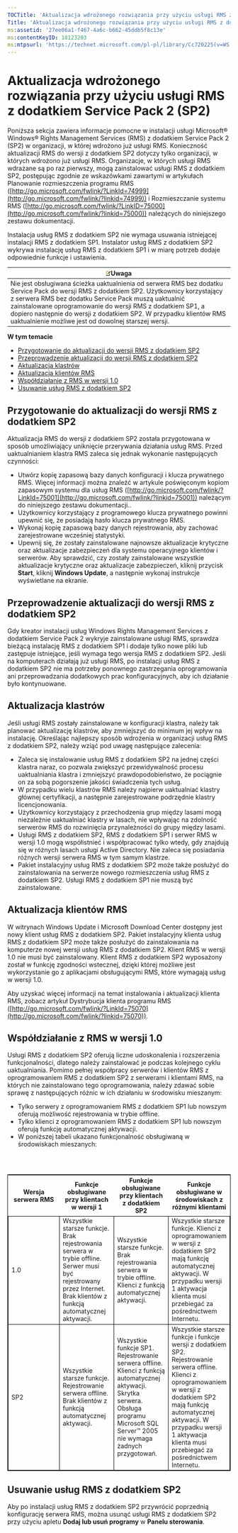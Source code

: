 ```yaml
---
TOCTitle: 'Aktualizacja wdrożonego rozwiązania przy użyciu usługi RMS z dodatkiem Service Pack 2 (SP2)'
Title: 'Aktualizacja wdrożonego rozwiązania przy użyciu usługi RMS z dodatkiem Service Pack 2 (SP2)'
ms:assetid: '27ee06a1-f467-4a6c-b662-45ddb5f8c13e'
ms:contentKeyID: 18123203
ms:mtpsurl: 'https://technet.microsoft.com/pl-pl/library/Cc720225(v=WS.10)'
---
```


Aktualizacja wdrożonego rozwiązania przy użyciu usługi RMS z dodatkiem Service Pack 2 (SP2)
===========================================================================================

Poniższa sekcja zawiera informacje pomocne w instalacji usługi Microsoft® Windows® Rights Management Services (RMS) z dodatkiem Service Pack 2 (SP2) w organizacji, w której wdrożono już usługi RMS. Konieczność aktualizacji RMS do wersji z dodatkiem SP2 dotyczy tylko organizacji, w których wdrożono już usługi RMS. Organizacje, w których usługi RMS wdrażane są po raz pierwszy, mogą zainstalować usługi RMS z dodatkiem SP2, postępując zgodnie ze wskazówkami zawartymi w artykułach Planowanie rozmieszczenia programu RMS ([http://go.microsoft.com/fwlink/?LinkId=74999](http://go.microsoft.com/fwlink/?linkid=74999)) i Rozmieszczanie systemu RMS ([http://go.microsoft.com/fwlink/?LinkID=75000](http://go.microsoft.com/fwlink/?linkid=75000)) należących do niniejszego zestawu dokumentacji.

Instalacja usług RMS z dodatkiem SP2 nie wymaga usuwania istniejącej instalacji RMS z dodatkiem SP1. Instalator usług RMS z dodatkiem SP2 wykrywa instalację usług RMS z dodatkiem SP1 i w miarę potrzeb dodaje odpowiednie funkcje i ustawienia.

| ![](images/Cc720225.note(WS.10).gif)Uwaga                                                                                                                                                                                                                                                                                                                         |
|------------------------------------------------------------------------------------------------------------------------------------------------------------------------------------------------------------------------------------------------------------------------------------------------------------------------------------------------------------------------------------------------|
| Nie jest obsługiwana ścieżka uaktualnienia od serwera RMS bez dodatku Service Pack do wersji RMS z dodatkiem SP2. Użytkownicy korzystający z serwera RMS bez dodatku Service Pack muszą uaktualnić zainstalowane oprogramowanie do wersji RMS z dodatkiem SP1, a dopiero następnie do wersji z dodatkiem SP2. W przypadku klientów RMS uaktualnienie możliwe jest od dowolnej starszej wersji. |

**W tym temacie**

-   [Przygotowanie do aktualizacji do wersji RMS z dodatkiem SP2](#bkmk_preparingforsp2update)
-   [Przeprowadzenie aktualizacji do wersji RMS z dodatkiem SP2](#bkmk_performingsp2update)
-   [Aktualizacja klastrów](#bkmk_updateclusters)
-   [Aktualizacja klientów RMS](#bkmk_updateclients)
-   [Współdziałanie z RMS w wersji 1.0](#bkmk_interop)
-   [Usuwanie usług RMS z dodatkiem SP2](#bkmk_removingrms)

<span id="bkmk_PreparingForSP2Update"></span>
Przygotowanie do aktualizacji do wersji RMS z dodatkiem SP2
-----------------------------------------------------------

Aktualizacja RMS do wersji z dodatkiem SP2 została przygotowana w sposób umożliwiający uniknięcie przerywania działania usług RMS. Przed uaktualnianiem klastra RMS zaleca się jednak wykonanie następujących czynności:

-   Utwórz kopię zapasową bazy danych konfiguracji i klucza prywatnego RMS. Więcej informacji można znaleźć w artykule poświęconym kopiom zapasowym systemu dla usług RMS ([http://go.microsoft.com/fwlink/?LinkId=75001](http://go.microsoft.com/fwlink/?linkid=75001)) należącym do niniejszego zestawu dokumentacji..
-   Użytkownicy korzystający z programowego klucza prywatnego powinni upewnić się, że posiadają hasło klucza prywatnego RMS.
-   Wykonaj kopię zapasową bazy danych rejestrowania, aby zachować zarejestrowane wcześniej statystyki.
-   Upewnij się, że zostały zainstalowane najnowsze aktualizacje krytyczne oraz aktualizacje zabezpieczeń dla systemu operacyjnego klientów i serwerów. Aby sprawdzić, czy zostały zainstalowane wszystkie aktualizacje krytyczne oraz aktualizacje zabezpieczeń, kliknij przycisk **Start**, kliknij **Windows Update**, a następnie wykonaj instrukcje wyświetlane na ekranie.

<span id="bkmk_PerformingSP2Update"></span>
Przeprowadzenie aktualizacji do wersji RMS z dodatkiem SP2
----------------------------------------------------------

Gdy kreator instalacji usług Windows Rights Management Services z dodatkiem Service Pack 2 wykryje zainstalowane usługi RMS, sprawdza bieżącą instalację RMS z dodatkiem SP1 i dodaje tylko nowe pliki lub zastępuje istniejące, jeśli wymaga tego wersja RMS z dodatkiem SP2. Jeśli na komputerach działają już usługi RMS, po instalacji usług RMS z dodatkiem SP2 nie ma potrzeby ponownego zastrzegania oprogramowania ani przeprowadzania dodatkowych prac konfiguracyjnych, aby ich działanie było kontynuowane.

<span id="bkmk_UpdateClusters"></span>
Aktualizacja klastrów
---------------------

Jeśli usługi RMS zostały zainstalowane w konfiguracji klastra, należy tak planować aktualizację klastrów, aby zmniejszyć do minimum jej wpływ na instalację. Określając najlepszy sposób wdrożenia w organizacji usług RMS z dodatkiem SP2, należy wziąć pod uwagę następujące zalecenia:

-   Zaleca się instalowanie usług RMS z dodatkiem SP2 na jednej części klastra naraz, co pozwala zwiększyć przewidywalność procesu uaktualniania klastra i zmniejszyć prawdopodobieństwo, że pociągnie on za sobą pogorszenie jakości świadczenia tych usług.
-   W przypadku wielu klastrów RMS należy najpierw uaktualniać klastry głównej certyfikacji, a następnie zarejestrowane podrzędnie klastry licencjonowania.
-   Użytkownicy korzystający z przechodzenia grup między lasami mogą niezależnie uaktualniać klastry w lasach, nie wpływając na zdolność serwerów RMS do rozwinięcia przynależności do grupy między lasami.
-   Usługi RMS z dodatkiem SP2, RMS z dodatkiem SP1 i serwer RMS w wersji 1.0 mogą współistnieć i współpracować tylko wtedy, gdy znajdują się w różnych lasach usługi Active Directory. Nie zaleca się posiadania różnych wersji serwera RMS w tym samym klastrze.
-   Pakiet instalacyjny usług RMS z dodatkiem SP2 może także posłużyć do zainstalowania na serwerze nowego rozmieszczenia usług RMS z dodatkiem SP2. Usługi RMS z dodatkiem SP1 nie muszą być zainstalowane.

<span id="bkmk_UpdateClients"></span>
Aktualizacja klientów RMS
-------------------------

W witrynach Windows Update i Microsoft Download Center dostępny jest nowy klient usług RMS z dodatkiem SP2. Pakiet instalacyjny klienta usług RMS z dodatkiem SP2 może także posłużyć do zainstalowania na komputerze nowej wersji usług RMS z dodatkiem SP2. Klient RMS w wersji 1.0 nie musi być zainstalowany. Klient RMS z dodatkiem SP2 wyposażony został w funkcję zgodności wstecznej, dzięki której możliwe jest wykorzystanie go z aplikacjami obsługującymi RMS, które wymagają usług w wersji 1.0.

Aby uzyskać więcej informacji na temat instalowania i aktualizacji klienta RMS, zobacz artykuł Dystrybucja klienta programu RMS ([http://go.microsoft.com/fwlink/?LinkId=75070](http://go.microsoft.com/fwlink/?linkid=75070)).

<span id="bkmk_InterOp"></span>
Współdziałanie z RMS w wersji 1.0
---------------------------------

Usługi RMS z dodatkiem SP2 oferują liczne udoskonalenia i rozszerzenia funkcjonalności, dlatego należy zainstalować je podczas kolejnego cyklu uaktualniania. Pomimo pełnej współpracy serwerów i klientów RMS z oprogramowaniem RMS z dodatkiem SP2 z serwerami i klientami RMS, na których nie zainstalowano tego oprogramowania, należy zdawać sobie sprawę z następujących różnic w ich działaniu w środowisku mieszanym:

-   Tylko serwery z oprogramowaniem RMS z dodatkiem SP1 lub nowszym oferują możliwość rejestrowania w trybie offline.
-   Tylko klienci z oprogramowaniem RMS z dodatkiem SP1 lub nowszym oferują funkcję automatycznej aktywacji.
-   W poniższej tabeli ukazano funkcjonalność obsługiwaną w środowiskach mieszanych:

###  

 
<table style="border:1px solid black;">
<colgroup>
<col width="25%" />
<col width="25%" />
<col width="25%" />
<col width="25%" />
</colgroup>
<thead>
<tr class="header">
<th>Wersja serwera RMS</th>
<th>Funkcje obsługiwane przy klientach w wersji 1</th>
<th>Funkcje obsługiwane przy klientach z dodatkiem SP2</th>
<th>Funkcje obsługiwane w środowiskach z różnymi klientami</th>
</tr>
</thead>
<tbody>
<tr class="odd">
<td style="border:1px solid black;">1.0</td>
<td style="border:1px solid black;">Wszystkie starsze funkcje.
Brak rejestrowania serwera w trybie offline. Serwer musi być rejestrowany przez Internet.
Brak klientów z funkcją automatycznej aktywacji.</td>
<td style="border:1px solid black;">Wszystkie starsze funkcje.
Brak rejestrowania serwera w trybie offline.
Klienci z funkcją automatycznej aktywacji.</td>
<td style="border:1px solid black;">Wszystkie starsze funkcje.
Klienci z oprogramowaniem w wersji z dodatkiem SP2 mają funkcję automatycznej aktywacji.
W przypadku wersji 1 aktywacja klienta musi przebiegać za pośrednictwem Internetu.</td>
</tr>
<tr class="even">
<td style="border:1px solid black;">SP2</td>
<td style="border:1px solid black;">Wszystkie starsze funkcje.
Rejestrowanie serwera offline.
Brak klientów z funkcją automatycznej aktywacji.</td>
<td style="border:1px solid black;">Wszystkie funkcje SP1.
Rejestrowanie serwera offline.
Klienci z funkcją automatycznej aktywacji.
Skrytka serwera.
Obsługa programu Microsoft SQL Server™ 2005 nie wymaga żadnych przygotowań.</td>
<td style="border:1px solid black;">Wszystkie starsze funkcje i funkcje wersji z dodatkiem SP2.
Rejestrowanie serwera offline.
Klienci z oprogramowaniem w wersji z dodatkiem SP2 mają funkcję automatycznej aktywacji.
W przypadku wersji 1 aktywacja klienta musi przebiegać za pośrednictwem Internetu.</td>
</tr>
</tbody>
</table>
 

<span id="bkmk_RemovingRMS"></span>
Usuwanie usług RMS z dodatkiem SP2
----------------------------------

Aby po instalacji usług RMS z dodatkiem SP2 przywrócić poprzednią konfigurację serwera RMS, można usunąć usługi RMS z dodatkiem SP2 przy użyciu apletu **Dodaj lub usuń programy** w **Panelu sterowania**.
